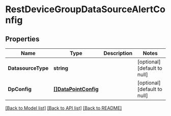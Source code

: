 # RestDeviceGroupDataSourceAlertConfig

## Properties
Name | Type | Description | Notes
------------ | ------------- | ------------- | -------------
**DatasourceType** | **string** |  | [optional] [default to null]
**DpConfig** | [**[]DataPointConfig**](DataPointConfig.md) |  | [optional] [default to null]

[[Back to Model list]](../README.md#documentation-for-models) [[Back to API list]](../README.md#documentation-for-api-endpoints) [[Back to README]](../README.md)



